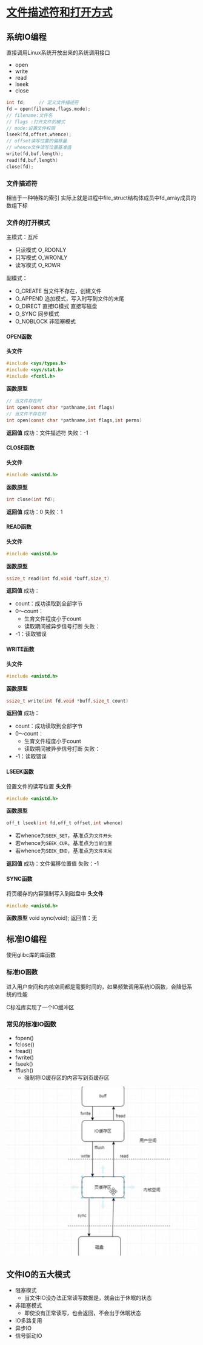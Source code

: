 # [文件描述符和打开方式](https://www.bilibili.com/video/BV1JK4y1t7io?p=41&spm_id_from=pageDriver)
## 系统IO编程
直接调用Linux系统开放出来的系统调用接口
+ open
+ write
+ read
+ lseek
+ close

```c
int fd;		// 定义文件描述符
fd = open(filename,flags,mode);
// filename:文件名
// flags :打开文件的模式
// mode:设置文件权限
lseek(fd,offset,whence);
// offset读写位置的偏移量
// whence文件读写位置基准值
write(fd,buf,length);
read(fd,buf,length)
close(fd);
```
### 文件描述符
相当于一种特殊的索引
实际上就是进程中file_struct结构体成员中fd_array成员的数组下标

### 文件的打开模式
主模式：互斥
+ 只读模式 O_RDONLY
+ 只写模式 O_WRONLY
+ 读写模式 O_RDWR

副模式：
+ O_CREATE 当文件不存在，创建文件
+ O_APPEND 追加模式，写入时写到文件的末尾
+ O_DIRECT 直接IO模式 直接写磁盘
+ O_SYNC 同步模式
+ O_NOBLOCK 非阻塞模式

#### OPEN函数
**头文件**
```c
#include <sys/types.h>
#include <sys/stat.h>
#include <fcntl.h>
```
**函数原型**
```c
// 当文件存在时
int open(const char *pathname,int flags)
// 当文件不存在时
int open(const char *pathname,int flags,int perms)
```
**返回值**
成功：文件描述符
失败：-1
#### CLOSE函数
**头文件**
```c
#include <unistd.h>
```
**函数原型**
```c
int close(int fd);
```
**返回值**
成功：0
失败：1

#### READ函数
**头文件**
```c
#include <unistd.h>
```
**函数原型**
```c
ssize_t read(int fd,void *buff,size_t)
```
**返回值**
成功：
+ count：成功读取到全部字节
+ 0～count：
	+ 生育文件程度小于count
	+ 读取期间被异步信号打断
失败：
+ -1：读取错误

#### WRITE函数
**头文件**
```c
#include <unistd.h>
```
**函数原型**
```c
ssize_t write(int fd,void *buff,size_t count)
```
**返回值**
成功：
+ count：成功读取到全部字节
+ 0～count：
	+ 生育文件程度小于count
	+ 读取期间被异步信号打断
失败：
+ -1：读取错误
#### LSEEK函数
设置文件的读写位置
**头文件**
```c
#include <unistd.h>
```
**函数原型**
```c
off_t lseek(int fd,off_t offset,int whence)
```
+ 若whence为`SEEK_SET`，基准点为`文件开头`
+ 若whence为`SEEK_CUR`，基准点为`当前位置`
+ 若whence为`SEEK_END`，基准点为`文件末尾`

**返回值**
成功：文件偏移位置值
失败：-1

#### SYNC函数
将页缓存的内容强制写入到磁盘中
**头文件**
```c
#include <unistd.h>
```
**函数原型**
void sync(void);
返回值：无
## 标准IO编程
使用glibc库的库函数

### 标准IO函数
进入用户空间和内核空间都是需要时间的，如果频繁调用系统IO函数，会降低系统的性能

C标准库实现了一个IO缓冲区
### 常见的标准IO函数
+ fopen()
+ fclose()
+ fread()
+ fwrite()
+ fseek()
+ fflush()
	+ 强制将IO缓存区的内容写到页缓存区

![Pasted image 20210620010508](../../../../../../../pictures/Pasted%20image%2020210620010508.png)

## 文件IO的五大模式
+ 阻塞模式
	+ 当文件IO没办法正常读写数据是，就会出于休眠的状态
+ 非阻塞模式
	+ 即使没有正常读写，也会返回，不会出于休眠状态
+ IO多路复用
+ 异步IO
+ 信号驱动IO
